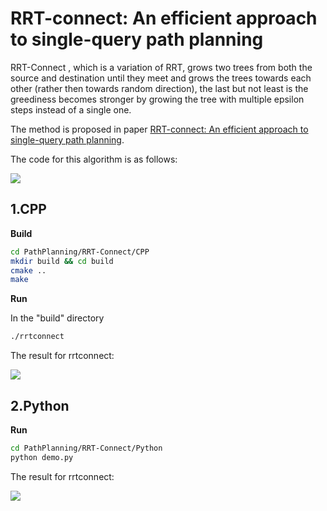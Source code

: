 # RRT-connect: An efficient approach to single-query path planning

RRT-Connect , which is a variation of RRT, grows two trees from both the source and destination until they meet and grows the trees towards each other (rather then towards random direction), the last but not least is the greediness becomes stronger by growing the tree with multiple epsilon steps instead of a single one.

The method is proposed in paper [RRT-connect: An efficient approach to single-query path planning](https://www.cs.cmu.edu/afs/cs/academic/class/15494-s12/readings/kuffner_icra2000.pdf).

The code for this algorithm is as follows:

![](https://s2.loli.net/2024/11/14/Ypqa3RNd9yxkH2s.png)

## 1.CPP

**Build**

```bash
cd PathPlanning/RRT-Connect/CPP
mkdir build && cd build
cmake ..
make
```

**Run**

In the "build" directory

```bash
./rrtconnect
```

The result for rrtconnect:

![](https://s2.loli.net/2024/11/14/Q7fz9y6EADNtjZk.png)

## 2.Python

**Run**

```bash
cd PathPlanning/RRT-Connect/Python
python demo.py
```

The result for rrtconnect:

![](https://s2.loli.net/2024/11/14/yheqQk2gR4f7X5o.gif)